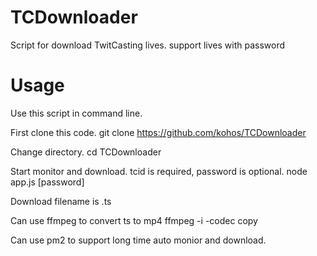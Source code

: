 # TCDownloader
Script for download TwitCasting lives. support lives with password

# Usage
Use this script in command line.

First clone this code.
git clone https://github.com/kohos/TCDownloader

Change directory.
cd TCDownloader

Start monitor and download. tcid is required, password is optional.
node app.js <tcid> [password]

Download filename is <tcid>_<liveid>_<time>.ts

Can use ffmpeg to convert ts to mp4
ffmpeg -i <tsfile> -codec copy <mp4file>

Can use pm2 to support long time auto monior and download.
